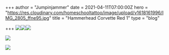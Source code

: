 +++
author = "Jumpinjammer"
date = 2021-04-11T07:00:00Z
hero = "https://res.cloudinary.com/homeschooltattoo/image/upload/v1618161996/IMG_2805_ffne95.jpg"
title = "Hammerhead Corvette Red 1"
type = "blog"

+++
![](https://res.cloudinary.com/homeschooltattoo/image/upload/v1618162165/IMG_2787_yuxils.jpg)![](https://res.cloudinary.com/homeschooltattoo/image/upload/v1618162166/IMG_2788_qzbson.jpg)![](https://res.cloudinary.com/homeschooltattoo/image/upload/v1618162163/IMG_2803_mw8i9n.jpg)

![](https://res.cloudinary.com/homeschooltattoo/image/upload/v1618162152/IMG_2789_pscd5v.jpg)

![](https://res.cloudinary.com/homeschooltattoo/image/upload/v1618162405/IMG_2795_cynk6b.jpg)